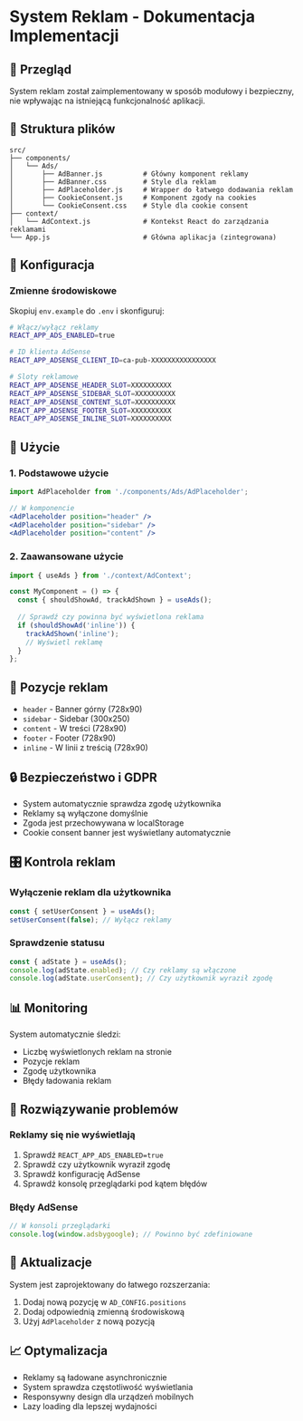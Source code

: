 # System Reklam - Dokumentacja Implementacji

## 🎯 Przegląd

System reklam został zaimplementowany w sposób modułowy i bezpieczny, nie wpływając na istniejącą funkcjonalność aplikacji.

## 📁 Struktura plików

```
src/
├── components/
│   └── Ads/
│       ├── AdBanner.js          # Główny komponent reklamy
│       ├── AdBanner.css         # Style dla reklam
│       ├── AdPlaceholder.js     # Wrapper do łatwego dodawania reklam
│       ├── CookieConsent.js     # Komponent zgody na cookies
│       └── CookieConsent.css    # Style dla cookie consent
├── context/
│   └── AdContext.js             # Kontekst React do zarządzania reklamami
└── App.js                       # Główna aplikacja (zintegrowana)
```

## 🔧 Konfiguracja

### Zmienne środowiskowe

Skopiuj `env.example` do `.env` i skonfiguruj:

```bash
# Włącz/wyłącz reklamy
REACT_APP_ADS_ENABLED=true

# ID klienta AdSense
REACT_APP_ADSENSE_CLIENT_ID=ca-pub-XXXXXXXXXXXXXXXX

# Sloty reklamowe
REACT_APP_ADSENSE_HEADER_SLOT=XXXXXXXXXX
REACT_APP_ADSENSE_SIDEBAR_SLOT=XXXXXXXXXX
REACT_APP_ADSENSE_CONTENT_SLOT=XXXXXXXXXX
REACT_APP_ADSENSE_FOOTER_SLOT=XXXXXXXXXX
REACT_APP_ADSENSE_INLINE_SLOT=XXXXXXXXXX
```

## 🚀 Użycie

### 1. Podstawowe użycie

```jsx
import AdPlaceholder from './components/Ads/AdPlaceholder';

// W komponencie
<AdPlaceholder position="header" />
<AdPlaceholder position="sidebar" />
<AdPlaceholder position="content" />
```

### 2. Zaawansowane użycie

```jsx
import { useAds } from './context/AdContext';

const MyComponent = () => {
  const { shouldShowAd, trackAdShown } = useAds();
  
  // Sprawdź czy powinna być wyświetlona reklama
  if (shouldShowAd('inline')) {
    trackAdShown('inline');
    // Wyświetl reklamę
  }
};
```

## 📍 Pozycje reklam

- `header` - Banner górny (728x90)
- `sidebar` - Sidebar (300x250)
- `content` - W treści (728x90)
- `footer` - Footer (728x90)
- `inline` - W linii z treścią (728x90)

## 🔒 Bezpieczeństwo i GDPR

- System automatycznie sprawdza zgodę użytkownika
- Reklamy są wyłączone domyślnie
- Zgoda jest przechowywana w localStorage
- Cookie consent banner jest wyświetlany automatycznie

## 🎛️ Kontrola reklam

### Wyłączenie reklam dla użytkownika

```jsx
const { setUserConsent } = useAds();
setUserConsent(false); // Wyłącz reklamy
```

### Sprawdzenie statusu

```jsx
const { adState } = useAds();
console.log(adState.enabled); // Czy reklamy są włączone
console.log(adState.userConsent); // Czy użytkownik wyraził zgodę
```

## 📊 Monitoring

System automatycznie śledzi:
- Liczbę wyświetlonych reklam na stronie
- Pozycje reklam
- Zgodę użytkownika
- Błędy ładowania reklam

## 🐛 Rozwiązywanie problemów

### Reklamy się nie wyświetlają

1. Sprawdź `REACT_APP_ADS_ENABLED=true`
2. Sprawdź czy użytkownik wyraził zgodę
3. Sprawdź konfigurację AdSense
4. Sprawdź konsolę przeglądarki pod kątem błędów

### Błędy AdSense

```javascript
// W konsoli przeglądarki
console.log(window.adsbygoogle); // Powinno być zdefiniowane
```

## 🔄 Aktualizacje

System jest zaprojektowany do łatwego rozszerzania:

1. Dodaj nową pozycję w `AD_CONFIG.positions`
2. Dodaj odpowiednią zmienną środowiskową
3. Użyj `AdPlaceholder` z nową pozycją

## 📈 Optymalizacja

- Reklamy są ładowane asynchronicznie
- System sprawdza częstotliwość wyświetlania
- Responsywny design dla urządzeń mobilnych
- Lazy loading dla lepszej wydajności 